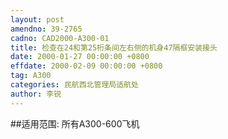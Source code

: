 ```yaml
---
layout: post
amendno: 39-2765
cadno: CAD2000-A300-01
title: 检查在24和第25桁条间左右侧的机身47隔框安装接头
date: 2000-01-27 00:00:00 +0800
effdate: 2000-02-09 00:00:00 +0800
tag: A300
categories: 民航西北管理局适航处
author: 李锐
---
```


##适用范围:
所有A300-600飞机

